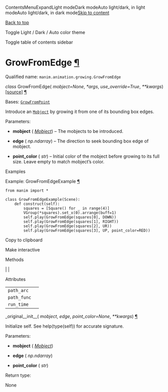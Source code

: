 ContentsMenuExpandLight modeDark modeAuto light/dark, in light modeAuto light/dark, in dark mode[Skip to content](https://docs.manim.community/en/stable/reference/manim.animation.growing.GrowFromEdge.html#furo-main-content)

[Back to top](https://docs.manim.community/en/stable/reference/manim.animation.growing.GrowFromEdge.html#)

Toggle Light / Dark / Auto color theme

Toggle table of contents sidebar

# GrowFromEdge [¶](https://docs.manim.community/en/stable/reference/manim.animation.growing.GrowFromEdge.html\#growfromedge "Link to this heading")

Qualified name: `manim.animation.growing.GrowFromEdge`

_class_ GrowFromEdge( _mobject=None_, _\*args_, _use\_override=True_, _\*\*kwargs_) [\[source\]](https://docs.manim.community/en/stable/_modules/manim/animation/growing.html#GrowFromEdge) [¶](https://docs.manim.community/en/stable/reference/manim.animation.growing.GrowFromEdge.html#manim.animation.growing.GrowFromEdge "Link to this definition")

Bases: [`GrowFromPoint`](https://docs.manim.community/en/stable/reference/manim.animation.growing.GrowFromPoint.html#manim.animation.growing.GrowFromPoint "manim.animation.growing.GrowFromPoint")

Introduce an [`Mobject`](https://docs.manim.community/en/stable/reference/manim.mobject.mobject.Mobject.html#manim.mobject.mobject.Mobject "manim.mobject.mobject.Mobject") by growing it from one of its bounding box edges.

Parameters:

- **mobject** ( [_Mobject_](https://docs.manim.community/en/stable/reference/manim.mobject.mobject.Mobject.html#manim.mobject.mobject.Mobject "manim.mobject.mobject.Mobject")) – The mobjects to be introduced.

- **edge** ( _np.ndarray_) – The direction to seek bounding box edge of mobject.

- **point\_color** ( _str_) – Initial color of the mobject before growing to its full size. Leave empty to match mobject’s color.


Examples

Example: GrowFromEdgeExample [¶](https://docs.manim.community/en/stable/reference/manim.animation.growing.GrowFromEdge.html#growfromedgeexample)

```
from manim import *

class GrowFromEdgeExample(Scene):
    def construct(self):
        squares = [Square() for _ in range(4)]
        VGroup(*squares).set_x(0).arrange(buff=1)
        self.play(GrowFromEdge(squares[0], DOWN))
        self.play(GrowFromEdge(squares[1], RIGHT))
        self.play(GrowFromEdge(squares[2], UR))
        self.play(GrowFromEdge(squares[3], UP, point_color=RED))

```

Copy to clipboard

Make interactive

Methods

|
|

Attributes

|     |     |
| --- | --- |
| `path_arc` |  |
| `path_func` |  |
| `run_time` |  |

\_original\_\_init\_\_( _mobject_, _edge_, _point\_color=None_, _\*\*kwargs_) [¶](https://docs.manim.community/en/stable/reference/manim.animation.growing.GrowFromEdge.html#manim.animation.growing.GrowFromEdge._original__init__ "Link to this definition")

Initialize self. See help(type(self)) for accurate signature.

Parameters:

- **mobject** ( [_Mobject_](https://docs.manim.community/en/stable/reference/manim.mobject.mobject.Mobject.html#manim.mobject.mobject.Mobject "manim.mobject.mobject.Mobject"))

- **edge** ( _np.ndarray_)

- **point\_color** ( _str_)


Return type:

None